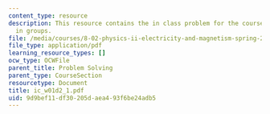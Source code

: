 ```yaml
---
content_type: resource
description: This resource contains the in class problem for the course that are solved
  in groups.
file: /media/courses/8-02-physics-ii-electricity-and-magnetism-spring-2007/9d9bef11df30205daea493f6be24adb5_ic_w01d2_1.pdf
file_type: application/pdf
learning_resource_types: []
ocw_type: OCWFile
parent_title: Problem Solving
parent_type: CourseSection
resourcetype: Document
title: ic_w01d2_1.pdf
uid: 9d9bef11-df30-205d-aea4-93f6be24adb5
---
```

